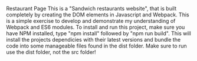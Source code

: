 Restaurant Page
This is a "Sandwich restaurants website", that is built completely by creating the DOM elements in Javascript and Webpack. This is a simple exercise to develop and demonstrate my understanding of Webpack and ES6 modules.
To install and run this project, make sure you have NPM installed, type "npm install" followed by "npm run build". This will install the projects dependicies with their latest versions and bundle the code into some manageable files found in the dist folder. Make sure to run use the dist folder, not the src folder!
